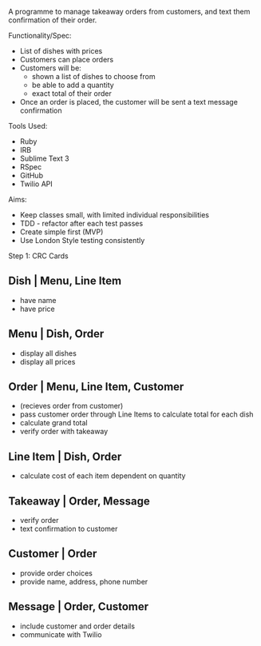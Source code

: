 A programme to manage takeaway orders from customers, and text them confirmation of their order.

Functionality/Spec:

* List of dishes with prices
* Customers can place orders
* Customers will be:
	* shown a list of dishes to choose from
	* be able to add a quantity
	* exact total of their order
* Once an order is placed, the customer will be sent a text message confirmation


Tools Used:

* Ruby 
* IRB
* Sublime Text 3
* RSpec
* GitHub
* Twilio API

Aims:

* Keep classes small, with limited individual responsibilities
* TDD - refactor after each test passes
* Create simple first (MVP)
* Use London Style testing consistently



Step 1: CRC Cards

Dish | Menu, Line Item
------------------------------------------

* have name
* have price


Menu | Dish, Order
------------------------------------------

* display all dishes
* display all prices


Order | Menu, Line Item, Customer
------------------------------------------

* (recieves order from customer)
* pass customer order through Line Items to calculate total for each dish
* calculate grand total
* verify order with takeaway


Line Item | Dish, Order
------------------------------------------

* calculate cost of each item dependent on quantity


Takeaway | Order, Message
------------------------------------------

* verify order
* text confirmation to customer


Customer | Order 
------------------------------------------

* provide order choices
* provide name, address, phone number


Message | Order, Customer
------------------------------------------

* include customer and order details
* communicate with Twilio
